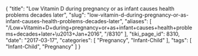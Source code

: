 {
    "title": "Low Vitamin D during pregnancy or as infant causes health problems decades later",
    "slug": "low-vitamin-d-during-pregnancy-or-as-infant-causes-health-problems-decades-later",
    "aliases": [
        "/Low+Vitamin+D+during+pregnancy+or+as+infant+causes+health+problems+decades+later+\u2013+Jan+2016",
        "/8310"
    ],
    "tiki_page_id": 8310,
    "date": "2017-03-17",
    "categories": [
        "Pregnancy",
        "Infant-Child"
    ],
    "tags": [
        "Infant-Child",
        "Pregnancy"
    ]
}